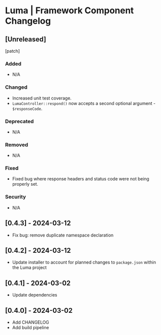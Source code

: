 # Luma | Framework Component Changelog

## [Unreleased]
[patch]
### Added
- N/A

### Changed
- Increased unit test coverage.
- `LumaController::respond()` now accepts a second optional argument - `$responseCode`.

### Deprecated
- N/A

### Removed
- N/A

### Fixed
- Fixed bug where response headers and status code were not being properly set.

### Security
- N/A

## [0.4.3] - 2024-03-12
- Fix bug: remove duplicate namespace declaration

## [0.4.2] - 2024-03-12
- Update installer to account for planned changes to `package.json` within the Luma project

## [0.4.1] - 2024-03-02
- Update dependencies

## [0.4.0] - 2024-03-02
- Add CHANGELOG
- Add build pipeline